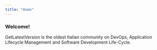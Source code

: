 ```yaml
---
title: "Home"
---
```

### Welcome!

GetLatestVersion is the oldest Italian community on DevOps, Application Lifecycle Management and Software Development Life-Cycle.
